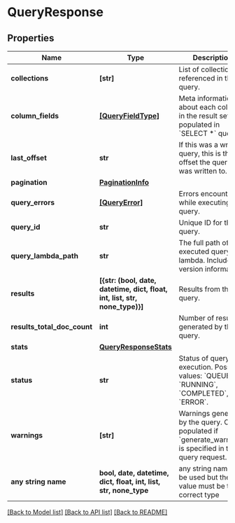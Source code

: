 # QueryResponse


## Properties
Name | Type | Description | Notes
------------ | ------------- | ------------- | -------------
**collections** | **[str]** | List of collections referenced in the query. | [optional] 
**column_fields** | [**[QueryFieldType]**](QueryFieldType.md) | Meta information about each column in the result set. Not populated in &#x60;SELECT *&#x60; queries. | [optional] 
**last_offset** | **str** | If this was a write query, this is the log offset the query was written to. | [optional] 
**pagination** | [**PaginationInfo**](PaginationInfo.md) |  | [optional] 
**query_errors** | [**[QueryError]**](QueryError.md) | Errors encountered while executing the query. | [optional] 
**query_id** | **str** | Unique ID for this query. | [optional] 
**query_lambda_path** | **str** | The full path of the executed query lambda. Includes version information. | [optional] 
**results** | **[{str: (bool, date, datetime, dict, float, int, list, str, none_type)}]** | Results from the query. | [optional] 
**results_total_doc_count** | **int** | Number of results generated by the query. | [optional] 
**stats** | [**QueryResponseStats**](QueryResponseStats.md) |  | [optional] 
**status** | **str** | Status of query execution. Possible values: &#x60;QUEUED&#x60;, &#x60;RUNNING&#x60;, &#x60;COMPLETED&#x60;, &#x60;ERROR&#x60;. | [optional] 
**warnings** | **[str]** | Warnings generated by the query. Only populated if &#x60;generate_warnings&#x60; is specified in the query request. | [optional] 
**any string name** | **bool, date, datetime, dict, float, int, list, str, none_type** | any string name can be used but the value must be the correct type | [optional]

[[Back to Model list]](../README.md#documentation-for-models) [[Back to API list]](../README.md#documentation-for-api-endpoints) [[Back to README]](../README.md)


